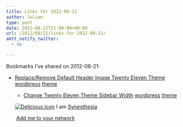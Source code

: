 ```yaml
---
title: Links for 2012-08-21
author: Julian
type: post
date: 2012-08-21T21:00:00+00:00
url: /2012/08/21/links-for-2012-08-21/
aktt_notify_twitter:
  - no

---
```

Bookmarks I&#8217;ve shared on 2012-08-21:

  * [Replace/Remove Default Header Image Twenty Eleven Theme][1] 
    [wordpress][2] [theme][3] </li> 
    
      * [Change Twenty Eleven Theme Sidebar Width][4] 
        [wordpress][2] [theme][3] </li> </ul> 
        
        <p class="deliciouslink">
          <a href="https://del.icio.us/synesthesia" title="See all my bookmarks on del.icio.us"><img src="https://www.synesthesia.co.uk/images/deliciousicon.jpg" alt="Delicious icon" /></a>&nbsp;I am <a href="https://del.icio.us/synesthesia" title="See all my bookmarks on del.icio.us">Synesthesia</a>
        </p>
        
        <p class="deliciouslink">
          <a href="https://del.icio.us/network?add=synesthesia" title="Add me to your del.icio.us network"><img src="https://www.synesthesia.co.uk/images/add.gif" alt="" /></a>&nbsp;<a href="https://del.icio.us/network?add=synesthesia" title="Add me to your del.icio.us network">Add me to your network</a>
        </p>

 [1]: https://wpti.ps/functions/replace-remove-header-image-twenty-eleven-theme/
 [2]: https://www.delicious.com/synesthesia/wordpress
 [3]: https://www.delicious.com/synesthesia/theme
 [4]: https://zeaks.org/twenty-eleven-sidebar-width-explained-and-2-bonus-layouts/